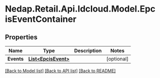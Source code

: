 # Nedap.Retail.Api.Idcloud.Model.EpcisEventContainer
## Properties

Name | Type | Description | Notes
------------ | ------------- | ------------- | -------------
**Events** | [**List&lt;EpcisEvent&gt;**](EpcisEvent.md) |  | [optional] 

[[Back to Model list]](../README.md#documentation-for-models) [[Back to API list]](../README.md#documentation-for-api-endpoints) [[Back to README]](../README.md)

